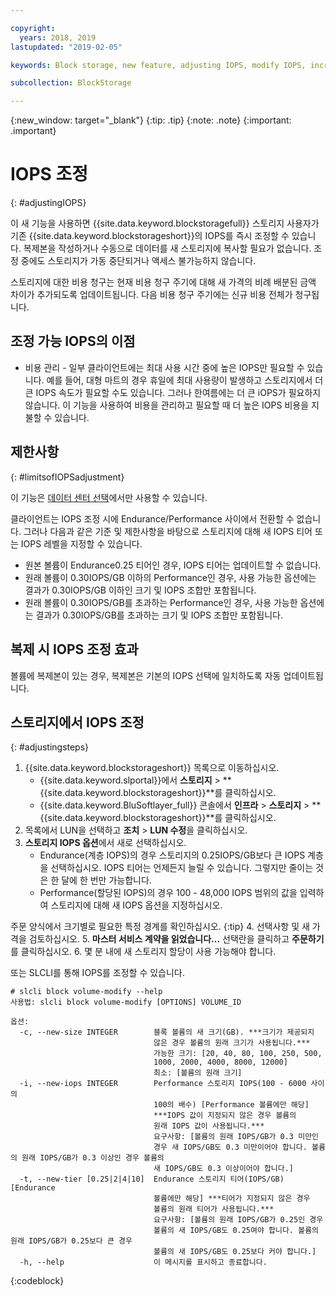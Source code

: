 ```yaml
---

copyright:
  years: 2018, 2019
lastupdated: "2019-02-05"

keywords: Block storage, new feature, adjusting IOPS, modify IOPS, increase IOPS, decrease IOPS,

subcollection: BlockStorage

---
```

{:new_window: target="_blank"}
{:tip: .tip}
{:note: .note}
{:important: .important}

# IOPS 조정
{: #adjustingIOPS}

이 새 기능을 사용하면 {{site.data.keyword.blockstoragefull}} 스토리지 사용자가 기존 {{site.data.keyword.blockstorageshort}}의 IOPS를 즉시 조정할 수 있습니다. 복제본을 작성하거나 수동으로 데이터를 새 스토리지에 복사할 필요가 없습니다. 조정 중에도 스토리지가 가동 중단되거나 액세스 불가능하지 않습니다.

스토리지에 대한 비용 청구는 현재 비용 청구 주기에 대해 새 가격의 비례 배분된 금액 차이가 추가되도록 업데이트됩니다. 다음 비용 청구 주기에는 신규 비용 전체가 청구됩니다.


## 조정 가능 IOPS의 이점

- 비용 관리 - 일부 클라이언트에는 최대 사용 시간 중에 높은 IOPS만 필요할 수 있습니다. 예를 들어, 대형 마트의 경우 휴일에 최대 사용량이 발생하고 스토리지에서 더 큰 IOPS 속도가 필요할 수도 있습니다. 그러나 한여름에는 더 큰 iOPS가 필요하지 않습니다. 이 기능을 사용하여 비용을 관리하고 필요할 때 더 높은 IOPS 비용을 지불할 수 있습니다.

## 제한사항
{: #limitsofIOPSadjustment}

이 기능은 [데이터 센터 선택](/docs/infrastructure/BlockStorage?topic=BlockStorage-news)에서만 사용할 수 있습니다.

클라이언트는 IOPS 조정 시에 Endurance/Performance 사이에서 전환할 수 없습니다. 그러나 다음과 같은 기준 및 제한사항을 바탕으로 스토리지에 대해 새 IOPS 티어 또는 IOPS 레벨을 지정할 수 있습니다.

- 원본 볼륨이 Endurance0.25 티어인 경우, IOPS 티어는 업데이트할 수 없습니다.
- 원래 볼륨이 0.30IOPS/GB 이하의 Performance인 경우, 사용 가능한 옵션에는 결과가 0.30IOPS/GB 이하인 크기 및 IOPS 조합만 포함됩니다.
- 원래 볼륨이 0.30IOPS/GB를 초과하는 Performance인 경우, 사용 가능한 옵션에는 결과가 0.30IOPS/GB를 초과하는 크기 및 IOPS 조합만 포함됩니다.

## 복제 시 IOPS 조정 효과

볼륨에 복제본이 있는 경우, 복제본은 기본의 IOPS 선택에 일치하도록 자동 업데이트됩니다.

## 스토리지에서 IOPS 조정
{: #adjustingsteps}

1. {{site.data.keyword.blockstorageshort}} 목록으로 이동하십시오.
   - {{site.data.keyword.slportal}}에서 **스토리지** > **{{site.data.keyword.blockstorageshort}}**를 클릭하십시오.
   - {{site.data.keyword.BluSoftlayer_full}} 콘솔에서 **인프라** > **스토리지** > **{{site.data.keyword.blockstorageshort}}**를 클릭하십시오.
2. 목록에서 LUN을 선택하고 **조치** > **LUN 수정**을 클릭하십시오.
3. **스토리지 IOPS 옵션**에서 새로 선택하십시오.
    - Endurance(계층 IOPS)의 경우 스토리지의 0.25IOPS/GB보다 큰 IOPS 계층을 선택하십시오. IOPS 티어는 언제든지 늘릴 수 있습니다. 그렇지만 줄이는 것은 한 달에 한 번만 가능합니다.
    - Performance(할당된 IOPS)의 경우 100 - 48,000 IOPS 범위의 값을 입력하여 스토리지에 대해 새 IOPS 옵션을 지정하십시오.

주문 양식에서 크기별로 필요한 특정 경계를 확인하십시오.
    {:tip}
4. 선택사항 및 새 가격을 검토하십시오.
5. **마스터 서비스 계약을 읽었습니다...** 선택란을 클릭하고 **주문하기**를 클릭하십시오.
6. 몇 분 내에 새 스토리지 할당이 사용 가능해야 합니다.


또는 SLCLI를 통해 IOPS를 조정할 수 있습니다.
```
# slcli block volume-modify --help
사용법: slcli block volume-modify [OPTIONS] VOLUME_ID

옵션:
  -c, --new-size INTEGER        블록 볼륨의 새 크기(GB). ***크기가 제공되지
                                않은 경우 볼륨의 원래 크기가 사용됩니다.***
                                가능한 크기: [20, 40, 80, 100, 250, 500,
                                1000, 2000, 4000, 8000, 12000]
                                최소: [볼륨의 원래 크기]
  -i, --new-iops INTEGER        Performance 스토리지 IOPS(100 - 6000 사이의
                                100의 배수) [Performance 볼륨에만 해당]
                                ***IOPS 값이 지정되지 않은 경우 볼륨의
                                원래 IOPS 값이 사용됩니다.***
                                요구사항: [볼륨의 원래 IOPS/GB가 0.3 미만인
                                경우 새 IOPS/GB도 0.3 미만이어야 합니다. 볼륨의 원래 IOPS/GB가 0.3 이상인 경우 볼륨의
                                새 IOPS/GB도 0.3 이상이어야 합니다.]
  -t, --new-tier [0.25|2|4|10]  Endurance 스토리지 티어(IOPS/GB) [Endurance
                                볼륨에만 해당] ***티어가 지정되지 않은 경우
                                볼륨의 원래 티어가 사용됩니다.***
                                요구사항: [볼륨의 원래 IOPS/GB가 0.25인 경우
                                볼륨의 새 IOPS/GB도 0.25여야 합니다. 볼륨의 원래 IOPS/GB가 0.25보다 큰 경우
                                볼륨의 새 IOPS/GB도 0.25보다 커야 합니다.]
  -h, --help                    이 메시지를 표시하고 종료합니다.
```
{:codeblock}
